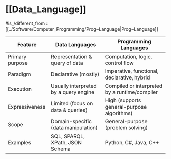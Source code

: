
# [[Data_Language]] 

#is_/different_from :: [[../Software/Computer_Programming/Prog~Language|Prog~Language]] 

| Feature         | Data Languages                        | Programming Languages                         |
| --------------- | ------------------------------------- | --------------------------------------------- |
| Primary purpose | Representation & query of data        | Computation, logic, control flow              |
| Paradigm        | Declarative (mostly)                  | Imperative, functional, declarative, hybrid   |
| Execution       | Usually interpreted by a query engine | Compiled or interpreted by a runtime/compiler |
| Expressiveness  | Limited (focus on data & queries)     | High (supports general-purpose algorithms)    |
| Scope           | Domain-specific (data manipulation)   | General-purpose (problem solving)             |
| Examples        | SQL, SPARQL, XPath, JSON Schema       | Python, C#, Java, C++                         |


